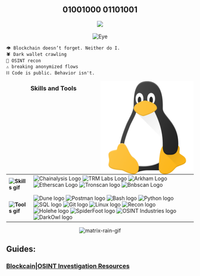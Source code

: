 <!-- If you enjoyed this, please consider giving a star to the repository on my GitHub profile. -->

  <!-- Welcome -->
<h2  align="center">
01001000 01101001

</h2>

  <!-- Typing Text -->
<p align="center">
  <img src="https://readme-typing-svg.herokuapp.com?font=ROBOT&duration=2500&size=20&color=39FF14&background=000000&center=true&vCenter=true&width=490&lines=%3E+I'm+a+Blockchain+Investigator">
</p>

<p align="center"> <img src="https://github.com/user-attachments/assets/f133dfd6-f869-4804-a500-0cec6836dc3b" width="700" alt="Eye"/> </p>

  <!-- Description -->
```diff
👁️ Blockchain doesn’t forget. Neither do I.
🕷️ Dark wallet crawling
🧠 OSINT recon 
⚠️ breaking anonymized flows 
⛓️ Code is public. Behavior isn't.
```

<img align ="right" src = "https://raw.githubusercontent.com/pratik-kale20/pratik-kale20/main/linux.png" width="250" height="250">


  <!-- Skills and Tools-->
<table align="center">
    <tr>
        <td style="font-weight: bold; padding-right: 10px; vertical-align: center; border: none;">
          <img src="https://media2.giphy.com/media/QssGEmpkyEOhBCb7e1/giphy.gif?cid=ecf05e47a0n3gi1bfqntqmob8g9aid1oyj2wr3ds3mg700bl&rid=giphy.gif" width="30" alt="Skills gif">
        </td>
      <h3  align="center">
Skills and Tools
</h3>
        <td>
          <img src="https://github.com/user-attachments/assets/aebf9b05-7bee-436a-b216-e2ec5366c711" width="50" alt="Chainalysis Logo" />
          <img src="https://github.com/user-attachments/assets/82eb0d35-dabb-49cd-ada9-23f27352cf5c" width="150" alt="TRM Labs Logo" />
          <img src="https://github.com/user-attachments/assets/91fd7746-70be-4ac9-9e72-12350ca349e9" width="55" alt="Arkham Logo" />
          <img src="https://etherscan.io/images/brandassets/etherscan-logo.svg" width="200" alt="Etherscan Logo" />
          <img src="https://github.com/user-attachments/assets/205fd73f-5db6-43f9-be99-90fc1828c98e" width="70" alt="Tronscan logo" />
          <img src="https://github.com/user-attachments/assets/ca93564a-a46d-4e7c-9cb8-dbb48cdbaca0" width="180" alt="Bnbscan Logo" />
</p>
        </td>
    </tr>
    <tr>
        <td style="font-weight: bold; padding-right: 10px; vertical-align: center; border: none;">
          <img src="https://media.giphy.com/media/TEnXkcsHrP4YedChhA/giphy.gif" width="30" alt="Tools gif">
        </td>
        <td>
          <img src="https://github.com/user-attachments/assets/8e66c0ca-586f-4e44-9049-cc5f7fa7250a" width="50" alt="Dune logo" />
          <img src="https://cdn.jsdelivr.net/gh/devicons/devicon/icons/postman/postman-original.svg" width="48" alt="Postman logo" />
          <img src="https://cdn.jsdelivr.net/gh/devicons/devicon/icons/bash/bash-original.svg" width="52" alt="Bash logo" />
          <img src="https://cdn.jsdelivr.net/gh/devicons/devicon/icons/python/python-original.svg" width="50" alt="Python logo" />
          <img src="https://cdn.jsdelivr.net/gh/devicons/devicon/icons/sqlite/sqlite-original.svg" width="50" alt="SQL logo" />
          <img src="https://cdn.jsdelivr.net/gh/devicons/devicon/icons/git/git-original.svg" width="50" alt="Git logo" />
          <img src="https://cdn.jsdelivr.net/gh/devicons/devicon/icons/linux/linux-original.svg" width="50" alt="Linux logo" />
          <img src="https://github.com/user-attachments/assets/0b4dbdd0-d2b6-4275-9b99-84af7f3ed600" width="50" alt="Recon logo" />
          <img src="https://github.com/user-attachments/assets/4d44caef-0d10-430a-8d95-3b539b058dc4" width="90" alt="Holehe logo" />
          <img src="https://github.com/user-attachments/assets/39675b2b-d211-433b-b738-bcb5f3079c72" width="50" alt="SpiderFoot logo" />
          <img src="https://github.com/user-attachments/assets/f32fd43e-f775-4a10-9a9a-0be7961c6cdd" width="50" alt="OSINT Industries logo" />
          <img src="https://github.com/user-attachments/assets/89ff8edb-0133-489c-b173-86e78d1a569f" width="60" alt="DarkOwl logo" />
        </td>
    </tr>
</table>

<p align="center"> <img src="https://github.com/user-attachments/assets/4f660c7b-af9f-4646-9392-42ddeacdc537" width="1000" alt="matrix-rain-gif"/> </p>

<!-----projects------>
## Guides:

### [Blockcain|OSINT Investigation Resources](https://github.com/CipherLeech/Blockchain-OSINT-Investigation-Resources)

